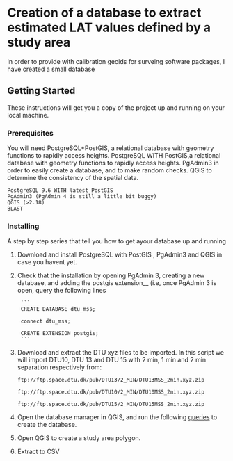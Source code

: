 # Creation of a database to extract estimated LAT values defined by a study area

In order to provide with calibration geoids for surveing software packages, I have created a small database
## Getting Started

These instructions will get you a copy of the project up and running on your local machine. 

### Prerequisites

You will need PostgreSQL+PostGIS, a relational database with geometry functions to rapidly access heights. PostgreSQL WITH PostGIS,a relational database with geometry functions to rapidly access heights. PgAdmin3 in order to easily create a database, and to make random checks. QGIS to determine the consistency of the spatial data. 
```
PostgreSQL 9.6 WITH latest PostGIS
PgAdmin3 (PgAdmin 4 is still a little bit buggy)
QGIS (>2.18)
BLAST
```
### Installing

A step by step series that tell you how to get ayour database up and running


1. Download and install PostgreSQL with PostGIS , PgAdmin3 and QGIS in case you havent yet.

2. Check that the installation by opening PgAdmin 3, creating a new database, and adding the postgis extension__
	(i.e, once PgAdmin 3 is open, query the following lines
	
		```
		CREATE DATABASE dtu_mss;
		
		connect dtu_mss;
			
		CREATE EXTENSION postgis;
		```

3. Download and extract the DTU xyz files to be imported. In this script we will import DTU10, DTU 13 and DTU 15 with 2 min, 1 min and 2 min separation respectively from:	
	```
	ftp://ftp.space.dtu.dk/pub/DTU13/2_MIN/DTU13MSS_2min.xyz.zip
	
	ftp://ftp.space.dtu.dk/pub/DTU10/2_MIN/DTU10MSS_2min.xyz.zip
	
	ftp://ftp.space.dtu.dk/pub/DTU15/2_MIN/DTU15MSS_2min.xyz.zip
	
4. Open the database manager in QGIS, and run the following [queries](./queries.sql) to create the database. 

5. Open QGIS to create a study area polygon.

6. Extract to CSV

